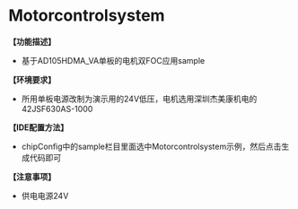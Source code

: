 # Motorcontrolsystem

**【功能描述】**
+ 基于AD105HDMA_VA单板的电机双FOC应用sample

**【环境要求】**
+ 所用单板电源改制为演示用的24V低压，电机选用深圳杰美康机电的42JSF630AS-1000

**【IDE配置方法】**
+ chipConfig中的sample栏目里面选中Motorcontrolsystem示例，然后点击生成代码即可

**【注意事项】**
+ 供电电源24V